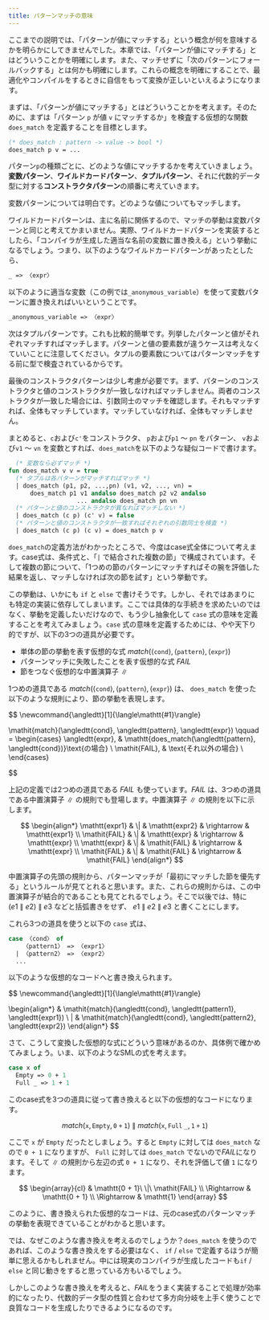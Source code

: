 ```yaml
---
title: パターンマッチの意味
---
```


ここまでの説明では、「パターンが値にマッチする」という概念が何を意味するかを明らかにしてきませんでした。本章では、「パターンが値にマッチする」とはどういうことかを明確にします。また、マッチせずに「次のパターンにフォールバックする」とは何かも明確にします。これらの概念を明確にすることで、最適化やコンパイルをするときに自信をもって変換が正しいといえるようになります。

まずは、「パターンが値にマッチする」とはどういうことかを考えます。そのために、まずは「パターン `p` が値 `v` にマッチするか」を検査する仮想的な関数 `does_match` を定義することを目標とします。

```sml
(* does_match : pattern -> value -> bool *)
does_match p v = ...
```

パターン`p`の種類ごとに、どのような値にマッチするかを考えていきましょう。**変数パターン**、**ワイルドカードパターン**、**タプルパターン**、それに代数的データ型に対する**コンストラクタパターン**の順番に考えていきます。

変数パターンについては明白です。どのような値についてもマッチします。

ワイルドカードパターンは、主に名前に関係するので、マッチの挙動は変数パターンと同じと考えてかまいません。実際、ワイルドカードパターンを実装するとしたら、「コンパイラが生成した適当な名前の変数に置き換える」という挙動になるでしょう。つまり、以下のようなワイルドカードパターンがあったとしたら、

``` sml
_ => 〈expr〉
```

以下のように適当な変数（この例では`_anonymous_variable`）を使って変数パターンに置き換えればいいということです。

```sml
_anonymous_variable => 〈expr〉
```

次はタプルパターンです。これも比較的簡単です。列挙したパターンと値がそれぞれマッチすればマッチします。パターンと値の要素数が違うケースは考えなくていいことに注意してください。タプルの要素数についてはパターンマッチをする前に型で検査されているからです。

最後のコンストラクタパターンは少し考慮が必要です。まず、パターンのコンストラクタと値のコンストラクタが一致しなければマッチしません。両者のコンストラクタが一致した場合には、引数同士のマッチを確認します。それもマッチすれば、全体もマッチしています。マッチしていなければ、全体もマッチしません。

まとめると、`c`および`c'`をコンストラクタ、 `p`および`p1` 〜 `pn` をパターン、 `v`および`v1` 〜 `vn` を変数とすれば、`does_match`を以下のような疑似コードで書けます。

```sml
  (* 変数なら必ずマッチ *)
fun does_match v v = true
  (* タプルは各パターンがマッチすればマッチ *)
  | does_match (p1, p2, ...,pn) (v1, v2, ..., vn) =
      does_match p1 v1 andalso does_match p2 v2 andalso
                   ... andalso does_match pn vn
  (* パターンと値のコンストラクタが異なればマッチしない *)
  | does_match (c p) (c' v) = false
  (* パターンと値のコンストラクタが一致すればそれぞれの引数同士を検査 *)
  | does_match (c p) (c v) = does_match p v
```

`does_match`の定義方法がわかったところで、今度はcase式全体について考えます。case式は、条件式と、「`|` で結合された複数の節」で構成されています。そして複数の節について、「1つめの節のパターンにマッチすればその腕を評価した結果を返し、マッチしなければ次の節を試す」という挙動です。

この挙動は、いかにも `if` と `else` で書けそうです。しかし、それではあまりにも特定の実装に依存してしまいます。ここでは具体的な手続きを求めたいのではなく、挙動を定義したいだけなので、もう少し抽象化して `case` 式の意味を定義することを考えてみましょう。`case` 式の意味を定義するためには、やや天下り的ですが、以下の3つの道具が必要です。


$$
\newcommand{\angledtt}[1]{\langle\mathtt{#1}\rangle}
$$

* 単体の節の挙動を表す仮想的な式 $\newcommand{\angledtt}[1]{\langle\mathtt{#1}\rangle}\mathit{match}(\angledtt{cond}, \angledtt{pattern}, \angledtt{expr})$
* パターンマッチに失敗したことを表す仮想的な式 $\mathit{FAIL}$
* 節をつなぐ仮想的な中置演算子 $\|$

1つめの道具である $\newcommand{\angledtt}[1]{\langle\mathtt{#1}\rangle}\mathit{match}(\angledtt{cond}, \angledtt{pattern}, \angledtt{expr})$ は、 `does_match` を使った以下のような規則により、節の挙動を表現します。

$$
\newcommand{\angledtt}[1]{\langle\mathtt{#1}\rangle}

\mathit{match}(\angledtt{cond}, \angledtt{pattern}, \angledtt{expr}) 
\qquad =
\begin{cases}
\angledtt{expr}, & \mathtt{does\_match(\angledtt{pattern}, \angledtt{cond})}\text{の場合} \\
\mathit{FAIL}, &   \text{それ以外の場合} \\
\end{cases}

$$

上記の定義では2つめの道具である $\mathit{FAIL}$ も使っています。$\mathit{FAIL}$ は、3つめの道具である中置演算子 $\|$ の規則でも登場します。中置演算子 $\|$ の規則を以下に示します。

$$
\begin{align*}
\mathtt{expr1} & \| & \mathtt{expr2} & \rightarrow & \mathtt{expr1} \\
\mathit{FAIL}  & \| & \mathtt{expr} & \rightarrow & \mathtt{expr} \\
\mathtt{expr}  & \| & \mathit{FAIL} & \rightarrow & \mathtt{expr} \\
\mathit{FAIL}  & \| & \mathit{FAIL} & \rightarrow & \mathit{FAIL}
\end{align*}
$$

中置演算子の先頭の規則から、パターンマッチが「最初にマッチした節を優先する」というルールが見てとれると思います。また、これらの規則からは、この中置演算子が結合的であることも見てとれるでしょう。そこで以後では、特に $(e1\ \|\ e2)\ \|\ e3$ などと括弧書きをせず、 $e1\ \|\ e2\ \|\ e3$ と書くことにします。

これら3つの道具を使うと以下の `case` 式は、

```sml
case 〈cond〉 of
    〈pattern1〉 => 〈expr1〉
  | 〈pattern2〉 => 〈expr2〉
  ...
```

以下のような仮想的なコードへと書き換えられます。

$$
\newcommand{\angledtt}[1]{\langle\mathtt{#1}\rangle}

\begin{align*}
& \mathit{match}(\angledtt{cond}, \angledtt{pattern1}, \angledtt{expr1}) \\
\| & \mathit{match}(\angledtt{cond}, \angledtt{pattern2}, \angledtt{expr2})
\end{align*}
$$

さて、こうして変換した仮想的な式にどういう意味があるのか、具体例で確かめてみましょう。いま、以下のようなSMLの式を考えます。

``` sml
case x of
  Empty => 0 + 1
  Full _ => 1 + 1
```

このcase式を3つの道具に従って書き換えると以下の仮想的なコードになります。

$$
\mathit{match}(\mathtt{x}, \mathtt{Empty}, \mathtt{0 + 1})\ \|\ \mathit{match}(\mathtt{x}, \mathtt{Full\ \_}, \mathtt{1 + 1})
$$

ここで `x` が `Empty` だったとしましょう。すると `Empty` に対しては `does_match` なので `0 + 1` になりますが、 `Full` に対しては `does_match` でないので$\mathit{FAIL}$になります。そして $\|$ の規則から左辺の式 `0 + 1` になり、それを評価して値 `1` になります。

$$
\begin{array}{cl}
& \mathtt{0 + 1}\ \|\ \mathit{FAIL} \\
\Rightarrow & \mathtt{0 + 1} \\
\Rightarrow & \mathtt{1}
\end{array}
$$

このように、書き換えられた仮想的なコードは、元のcase式のパターンマッチの挙動を表現できていることがわかると思います。

では、なぜこのような書き換えを考えるのでしょうか？`does_match` を使うのであれば、このような書き換えをする必要はなく、 `if` / `else` で定義するほうが簡単に思えるかもしれません。中には現実のコンパイラが生成したコードも`if` / `else` と同じ動きをすると思っている方もいるでしょう。

しかしこのような書き換えを考えると、$\mathit{FAIL}$をうまく実装することで処理が効率的になったり、代数的データ型の性質と合わせて多方向分岐を上手く使うことで良質なコードを生成したりできるようになるのです。

